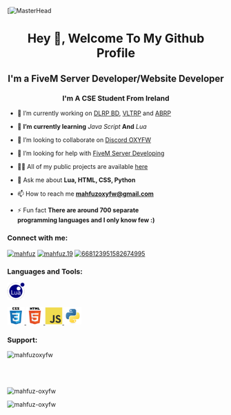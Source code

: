 [![MasterHead](https://media.discordapp.net/attachments/1349786417315708972/1353141061089759364/IMG_2258_1.JPEG?ex=67e09251&is=67df40d1&hm=84b167cef4d27a54e4277c99e02da0047ca781055129f502fcef23591d021f9c&=&format=webp&width=1133&height=968)

<h1 align="center">Hey 👋, Welcome To My Github Profile</h1>
<h2 align="center">I'm a FiveM Server Developer/Website Developer</h2>
<h3 align="center">I'm A CSE Student From Ireland</h3>


- 🔭 I’m currently working on [DLRP BD](https://discord.gg/B5cUJpJdCJ), [VLTRP](https://discord.gg/EvXGVYEKAZ) and [ABRP](https://discord.gg/absrp)

- 🌱 **I’m currently learning** *Java Script* **And** *Lua*

- 👯 I’m looking to collaborate on [Discord OXYFW](https://discord.gg/gqjJ3mkCNV)

- 🤝 I’m looking for help with [FiveM Server Developing](https://discord.gg/gqjJ3mkCNV)

- 👨‍💻 All of my public projects are available [here](https://github.com/mahfuz-oxyfw?tab=repositories)

- 💬 Ask me about **Lua, HTML, CSS, Python**

- 📫 How to reach me **mahfuzoxyfw@gmail.com**

- ⚡ Fun fact **There are around 700 separate   <br> programming languages and I only know few :)**

<h3 align="left">Connect with me:</h3>
<p align="left">
<a href="https://fb.com/100079059920556" target="blank"><img align="center" src="https://raw.githubusercontent.com/rahuldkjain/github-profile-readme-generator/master/src/images/icons/Social/facebook.svg" alt="mahfuz" height="30" width="40" /></a>
<a href="https://instagram.com/mahfuz._.19" target="blank"><img align="center" src="https://raw.githubusercontent.com/rahuldkjain/github-profile-readme-generator/master/src/images/icons/Social/instagram.svg" alt="mahfuz.19" height="30" width="40" /></a>
<a href="https://discord.gg/gqjJ3mkCNV" target="blank"><img align="center" src="https://raw.githubusercontent.com/rahuldkjain/github-profile-readme-generator/master/src/images/icons/Social/discord.svg" alt="668123951582674995" height="30" width="40" /></a>
</p>

<h3 align="left">Languages and Tools:</h3>
<img src="https://github.com/devicons/devicon/raw/master/icons/lua/lua-original.svg" title="LUA" alt="LUA" width="40" height="40" style="max-width: 100%;">
<p align="left"> <a href="https://www.w3schools.com/css/" target="_blank" rel="noreferrer"> <img src="https://raw.githubusercontent.com/devicons/devicon/master/icons/css3/css3-original-wordmark.svg" alt="css3" width="40" height="40"/> </a> <a href="https://www.w3.org/html/" target="_blank" rel="noreferrer"> <img src="https://raw.githubusercontent.com/devicons/devicon/master/icons/html5/html5-original-wordmark.svg" alt="html5" width="40" height="40"/> </a> <a href="https://developer.mozilla.org/en-US/docs/Web/JavaScript" target="_blank" rel="noreferrer"> <img src="https://raw.githubusercontent.com/devicons/devicon/master/icons/javascript/javascript-original.svg" alt="javascript" width="40" height="40"/> </a> <a href="https://www.python.org" target="_blank" rel="noreferrer"> <img src="https://raw.githubusercontent.com/devicons/devicon/master/icons/python/python-original.svg" alt="python" width="40" height="40"/> </a> </p>

<h3 align="left">Support:</h3>
<p><a href="https://www.buymeacoffee.com/mahfuzoxyfw"> <img align="left" src="https://cdn.buymeacoffee.com/buttons/v2/default-yellow.png" height="50" width="210" alt="mahfuzoxyfw" /></a></p><br><br><br><br>

<p><img align="center" src="https://github-readme-stats.vercel.app/api/top-langs?username=mahfuz-oxyfw&show_icons=true&locale=en&layout=compact" alt="mahfuz-oxyfw" /></p>

<p align="left"> <img src="https://komarev.com/ghpvc/?username=mahfuz-oxyfw&label=Profile%20views&color=0e75b6&style=flat" alt="mahfuz-oxyfw" /> </p>
